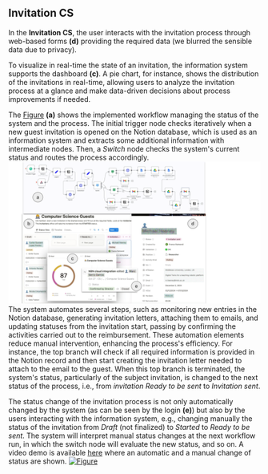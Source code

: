 ## Invitation CS

In the **Invitation CS**, the user interacts with the invitation process through web-based forms **(d)** providing the required data (we blurred the sensible data due to privacy).

To visualize in real-time the state of an invitation, the information system supports the dashboard **(c)**. A pie chart, for instance, shows the distribution of the invitations in real-time, allowing users to analyze the invitation process at a glance and make data-driven decisions about process improvements if needed.

The [Figure](https://github.com/MT91/Low-code-Process-Digital-Twins/blob/main/Invitation_CS/Invitation%20CS.pdf) **(a)** shows the implemented workflow managing the status of the system and the process. The initial trigger node checks iteratively when a new guest invitation is opened on the Notion database, which is used as an information system and extracts some additional information with intermediate nodes. Then, a *Switch* node checks the system's current status and routes the process accordingly. 
![Figure](Invitation_CS.png)
The system automates several steps, such as monitoring new entries in the Notion database, generating invitation letters, attaching them to emails, and updating statuses from the invitation start, passing by confirming the activities carried out to the reimbursement. These automation elements reduce manual intervention, enhancing the process's efficiency. For instance, the top branch will check if all required information is provided in the Notion record and then start creating the invitation letter needed to attach to the email to the guest. When this top branch is terminated, the system's status, particularly of the subject invitation, is changed to the next status of the process, i.e., from *invitation Ready to be sent* to *Invitation sent*.

The status change of the invitation process is not only automatically changed by the system (as can be seen by the login **(e)**) but also by the users interacting with the information system, e.g., changing manually the status of the invitation from *Draft* (not finalized) to *Started* to *Ready to be sent*. The system will interpret manual status changes at the next workflow run, in which the switch node will evaluate the new status, and so on. A video demo is available [here](https://www.youtube.com/watch?v=OhRlFIM9uhA) where an automatic and a manual change of status are shown.
[![Figure](https://github.com/gssi/Low-code-Process-Digital-Twins/blob/main/COBOL_CS/image_2024_11_29T10_26_52_556Z.png)](https://www.youtube.com/watch?v=OhRlFIM9uhA)

